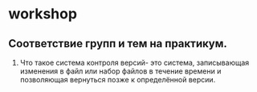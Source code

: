 # workshop

## Соответствие групп и тем на практикум.

1. Что такое система контроля версий- это система, записывающая изменения в файл или набор файлов в течение времени и позволяющая вернуться позже к определённой версии.